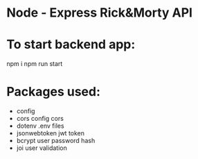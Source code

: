 # Node - Express Rick&Morty API

# To start backend app:
npm i
npm run start


# Packages used:
- config
- cors
    config cors
- dotenv
    .env files
- jsonwebtoken
    jwt token
- bcrypt
    user password hash
- joi
    user validation